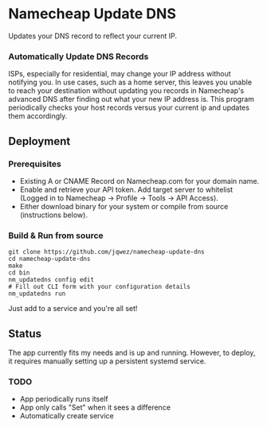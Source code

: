 # Namecheap Update DNS

Updates your DNS record to reflect your current IP.

### Automatically Update DNS Records

ISPs, especially for residential, may change your IP address without notifying you. In use cases, such as a home server, this leaves you unable to reach your destination without updating you records in Namecheap's advanced DNS after finding out what your new IP address is. This program periodically checks your host records versus your current ip and updates them accordingly.

## Deployment

### Prerequisites

- Existing A or CNAME Record on Namecheap.com for your domain name.
- Enable and retrieve your API token. Add target server to whitelist (Logged in to Namecheap -> Profile -> Tools -> API Access).
- Either download binary for your system or compile from source (instructions below).

### Build & Run from source

```
git clone https://github.com/jqwez/namecheap-update-dns
cd namecheap-update-dns
make
cd bin
nm_updatedns config edit
# Fill out CLI form with your configuration details
nm_updatedns run
```

Just add to a service and you're all set!

## Status

The app currently fits my needs and is up and running. However, to deploy, it requires manually setting up a persistent systemd service.

### TODO

- App periodically runs itself
- App only calls "Set" when it sees a difference
- Automatically create service
